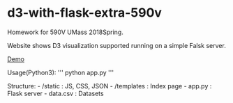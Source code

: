 # d3-with-flask-extra-590v

Homework for 590V UMass 2018Spring.

Website shows D3 visualization supported running on a simple Falsk server.

[Demo](http://45.77.145.61:5000)

Usage(Python3):
'''
python app.py
'''

Structure:
    - /static     : JS, CSS, JSON
    - /templates  : Index page
    - app.py      : Flask server
    - data.csv    : Datasets
